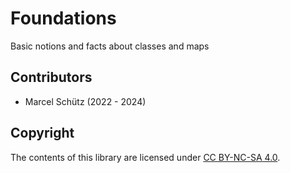 # Foundations

Basic notions and facts about classes and maps


## Contributors

  - Marcel Schütz (2022 - 2024)


## Copyright

The contents of this library are licensed under
[CC BY-NC-SA 4.0](https://creativecommons.org/licenses/by-nc-sa/4.0/).
